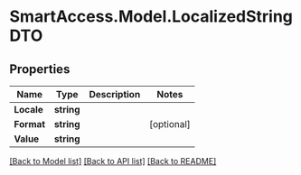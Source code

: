 # SmartAccess.Model.LocalizedStringDTO

## Properties

Name | Type | Description | Notes
------------ | ------------- | ------------- | -------------
**Locale** | **string** |  | 
**Format** | **string** |  | [optional] 
**Value** | **string** |  | 

[[Back to Model list]](../README.md#documentation-for-models) [[Back to API list]](../README.md#documentation-for-api-endpoints) [[Back to README]](../README.md)

